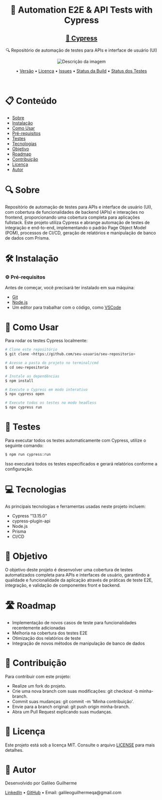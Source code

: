 <h1 align="center">🔧 Automation E2E & API Tests with Cypress</h1>

<h2 align="center">
  <a href="https://www.cypress.io/">🚀 Cypress</a>
</h2>

<p align="center">🔍 Repositório de automação de testes para APIs e interface de usuário (UI)</p>

<p align="center">
  <img src="https://pbs.twimg.com/profile_images/1512090708181725184/KAPAXmDg_400x400.jpg" alt="Descrição da imagem">
</p>

<p align="center">
  • <a href="https://img.shields.io/github/v/release/seu-usuario/seu-repositorio">Versão</a>
  • <a href="https://img.shields.io/github/license/seu-usuario/seu-repositorio">Licença</a>
  • <a href="https://img.shields.io/github/issues/seu-usuario/seu-repositorio">Issues</a>
  • <a href="https://img.shields.io/github/actions/workflow/status/seu-usuario/seu-repositorio/ci.yml">Status da Build</a>
  • <a href="https://img.shields.io/github/test-status/seu-usuario/seu-repositorio">Status dos Testes</a>
</p>

<br>

# 📋 Conteúdo
<!--ts-->
* [Sobre](#sobre)
* [Instalação](#instalação)
* [Como Usar](#como-usar)
* [Pré-requisitos](#pré-requisitos)
* [Testes](#testes)
* [Tecnologias](#tecnologias)
* [Objetivo](#objetivo)
* [Roadmap](#roadmap)
* [Contribuição](#contribuição)
* [Licença](#licença)
* [Autor](#autor)
<!--te-->

# 🔍 Sobre
Repositório de automação de testes para APIs e interface de usuário (UI), com cobertura de funcionalidades de backend (APIs) e interações no frontend, proporcionando uma cobertura completa para aplicações fullstack. Este projeto utiliza Cypress e abrange automação de testes de integração e end-to-end, implementando o padrão Page Object Model (POM), processos de CI/CD, geração de relatórios e manipulação de banco de dados com Prisma.

# 🛠 Instalação

### ⚙️ Pré-requisitos
Antes de começar, você precisará ter instalado em sua máquina:
<ul>
  <li><a href="https://git-scm.com/downloads">Git</a></li>
  <li><a href="https://nodejs.org/pt/download/prebuilt-installer">Node.js</a></li>
  <li>Um editor para trabalhar com o código, como <a href="https://code.visualstudio.com/download">VSCode</a></li>
</ul>

# 🚀 Como Usar
Para rodar os testes Cypress localmente:
```bash
# Clone este repositório
$ git clone <https://github.com/seu-usuario/seu-repositorio>

# Acesse a pasta do projeto no terminal/cmd
$ cd seu-repositorio

# Instale as dependências
$ npm install

# Execute o Cypress em modo interativo
$ npx cypress open

# Execute todos os testes no modo headless
$ npx cypress run

```

# 🧪 Testes
Para executar todos os testes automaticamente com Cypress, utilize o seguinte comando:

```bash 
$ npm run cypress:run
```

Isso executará todos os testes especificados e gerará relatórios conforme a configuração.

# 💻 Tecnologias
As principais tecnologias e ferramentas usadas neste projeto incluem: <ul> <li>Cypress "13.15.0"</li> <li>cypress-plugin-api</li> <li>Node.js</li> <li>Prisma</li> <li>CI/CD</li> </ul>

# 🎯 Objetivo
O objetivo deste projeto é desenvolver uma cobertura de testes automatizados completa para APIs e interfaces de usuário, garantindo a qualidade e funcionalidade da aplicação através de práticas de teste E2E, integração, e validação de componentes front e backend.

# 🛣️ Roadmap
<ul> <li>Implementação de novos casos de teste para funcionalidades recentemente adicionadas</li> <li>Melhoria na cobertura dos testes E2E</li> <li>Otimização dos relatórios de teste</li> <li>Integração de novos métodos de manipulação de banco de dados</li> </ul>

# 🔗 Contribuição
Para contribuir com este projeto: <ul> <li>Realize um fork do projeto.</li> <li>Crie uma nova branch com suas modificações: git checkout -b minha-branch.</li> <li>Commit suas mudanças: git commit -m 'Minha contribuição'.</li> <li>Envie para a branch original: git push origin minha-branch.</li> <li>Abra um Pull Request explicando suas mudanças.</li> </ul>

# 📝 Licença
Este projeto está sob a licença MIT. Consulte o arquivo <a href="https://github.com/GalileoGuilherme/Automation-E2E-API-Tests-Cypress?tab=MIT-1-ov-file">LICENSE</a> para mais detalhes.

# 👤 Autor
<p>Desenvolvido por Galileo Guilherme</p> <p> <a href="https://www.linkedin.com/in/galileo-guilherme-01996693/">LinkedIn</a> • <a href="https://github.com/GalileoGuilherme">GitHub</a> • Email: galileoguilhermeqa@gmail.com </p>
